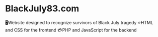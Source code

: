 # BlackJuly83.com
🖥️Website designed to recognize survivors of Black July tragedy
⭐HTML and CSS for the frontend
💳PHP and JavaScript for the backend
